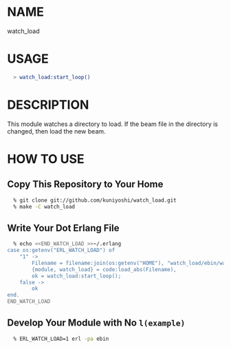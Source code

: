 NAME
====

watch_load

USAGE
=====

``` erlang
  > watch_load:start_loop()
```

DESCRIPTION
===========

This module watches a directory to load.
If the beam file in the directory is changed,
then load the new beam.

HOW TO USE
==========

Copy This Repository to Your Home
---------------------------------

``` zsh
  % git clone git://github.com/kuniyoshi/watch_load.git
  % make -C watch_load
```

Write Your Dot Erlang File
--------------------------

``` zsh
  % echo <<END_WATCH_LOAD >>~/.erlang
case os:getenv("ERL_WATCH_LOAD") of
    "1" ->
        Filename = filename:join(os:getenv("HOME"), "watch_load/ebin/watch_load"),
        {module, watch_load} = code:load_abs(Filename),
        ok = watch_load:start_loop();
    false ->
        ok
end.
END_WATCH_LOAD
```

Develop Your Module with No `l(example)`
----------------------------------------

``` zsh
  % ERL_WATCH_LOAD=1 erl -pa ebin
```
